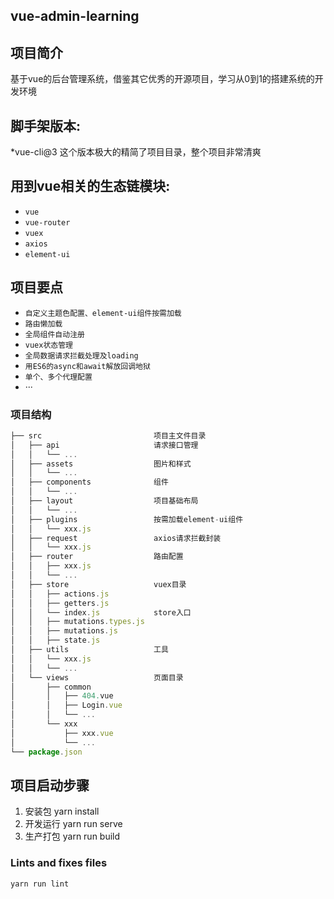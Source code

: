 ## vue-admin-learning

## 项目简介
基于vue的后台管理系统，借鉴其它优秀的开源项目，学习从0到1的搭建系统的开发环境

## 脚手架版本:
*vue-cli@3
这个版本极大的精简了项目目录，整个项目非常清爽

## 用到vue相关的生态链模块:
  * `vue`
  * `vue-router`
  * `vuex`
  * `axios`
  * `element-ui`

## 项目要点
  * `自定义主题色配置、element-ui组件按需加载`
  * `路由懒加载`
  * `全局组件自动注册`
  * `vuex状态管理`
  * `全局数据请求拦截处理及loading`
  * `用ES6的async和await解放回调地狱`
  * `单个、多个代理配置`
  * ···

### 项目结构

```javascript
├── src                         项目主文件目录
│   ├── api                     请求接口管理
│   │   └── ...
│   ├── assets                  图片和样式
│   │   └── ...
│   ├── components              组件
│   │   └── ...
│   ├── layout                  项目基础布局
│   │   └── ...
│   ├── plugins                 按需加载element-ui组件
│   │   └── xxx.js
│   ├── request                 axios请求拦截封装
│   │   └── xxx.js
│   ├── router                  路由配置
│   │   ├── xxx.js
│   │   └── ...
│   ├── store                   vuex目录
│   │   ├── actions.js
│   │   ├── getters.js
│   │   └── index.js            store入口
│   │   ├── mutations.types.js
│   │   ├── mutations.js
│   │   ├── state.js
│   ├── utils                   工具
│   │   └── xxx.js
│   │   └── ...
│   └── views                   页面目录
│       ├── common          
│       │   ├── 404.vue
│       │   ├── Login.vue
│       │   └── ...
│       └── xxx
│           ├── xxx.vue
│           └── ...
└── package.json
```

## 项目启动步骤
1. 安装包
   yarn install 
2. 开发运行
   yarn run serve
3. 生产打包
   yarn run build

### Lints and fixes files
```
yarn run lint
```
